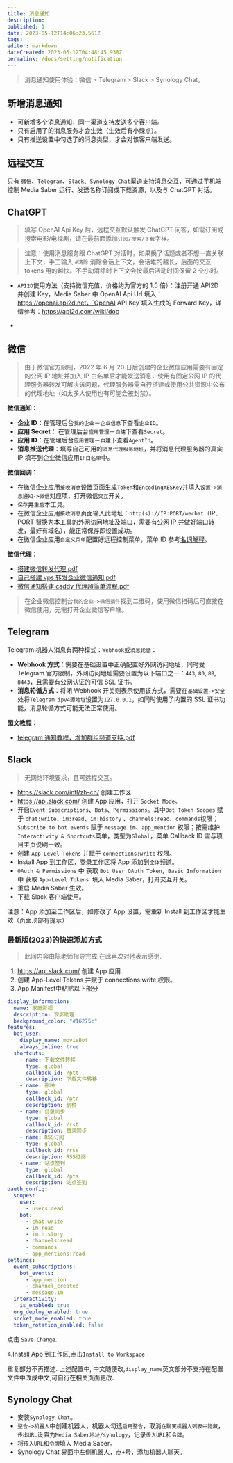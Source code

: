 ```yaml
---
title: 消息通知
description:
published: 1
date: 2023-05-12T14:06:23.561Z
tags:
editor: markdown
dateCreated: 2023-05-12T04:48:45.938Z
permalink: /docs/setting/notification
---
```


> 消息通知使用体验：微信 > Telegram > Slack > Synology Chat。

## 新增消息通知

- 可新增多个消息通知，同一渠道支持发送多个客户端。
- 只有启用了的消息服务才会生效（生效后有小绿点）。
- 只有推送设置中勾选了的消息类型，才会对该客户端发送。

## 远程交互

只有 `微信`、`Telegram`、`Slack`、`Synology Chat`渠道支持消息交互，可通过手机端控制 Media Saber 运行、发送名称订阅或下载资源，以及与 ChatGPT 对话。

## ChatGPT

> 填写 OpenAI Api Key 后，远程交互默认触发 ChatGPT 问答，如需订阅或搜索电影/电视剧，请在最前面添加`订阅/搜索/下载`字样。

> 注意：使用消息服务跟 ChatGPT 对话时，如果换了话题或者不想一直关联上下文，手工输入 `#清除` 消除会话上下文，会话堆的越长，后面的交互 tokens 用的越快。不手动清除时上下文会按最后活动时间保留 2 个小时。

- `API2D`使用方法（支持微信充值，价格约为官方的 1.5 倍）：注册开通 API2D 并创建 Key，Media Saber 中 OpenAI Api Url 填入：https://openai.api2d.net，`OpenAI API Key`填入生成的 Forward Key，详情参考：https://api2d.com/wiki/doc

-

## 微信

> 由于微信官方限制，2022 年 6 月 20 日后创建的企业微信应用需要有固定的公网 IP 地址并加入 IP 白名单后才能发送消息，使用有固定公网 IP 的代理服务器转发可解决该问题，代理服务器需自行搭建或使用公共资源中公布的代理地址（如太多人使用也有可能会被封禁）。

**微信通知：**

- **企业 ID**：在管理后台`我的企业`－`企业信息`下查看`企业ID`。
- **应用 Secret**： 在管理后台`应用管理`－`自建`下查看`Secret`。
- **应用 ID**：在管理后台`应用管理`－`自建`下查看`AgentId`。
- **消息推送代理**：填写自己可用的`消息代理服务地址`，并将消息代理服务器的真实 IP 填写到企业微信应用`IP白名单`中。

**微信回调：**

- 在微信企业应用`接收消息`设置页面生成`Token`和`EncodingAESKey`并填入`设置->消息通知->微信`对应项，打开微信`交互`开关。
- `保存`并`重启`本工具。
- 在微信企业应用`接收消息`页面输入此地址：`http(s)://IP:PORT/wechat`（IP、PORT 替换为本工具的外网访问地址及端口，需要有公网 IP 并做好端口转发，最好有域名），能正常保存即设置成功。
- 在微信企业应用`自定义菜单`配置好远程控制菜单，菜单 ID 参考[名词解释](/docs/other/glossary/#远程交互命令)。

**微信代理：**

- [搭建微信转发代理.pdf](/files/搭建微信转发代理_.pdf)
- [自己搭建 vps 转发企业微信通知.pdf](/files/自己搭建vps转发企业微信通知.pdf)
- [微信通知搭建 caddy 代理超简单流程.pdf](/files/微信通知搭建caddy代理超简单流程.pdf)

> 在企业微信控制台`我的企业->微信插件`找到二维码，使用微信扫码后可直接在微信使用，无需打开企业微信客户端。

## Telegram

Telegram 机器人消息有两种模式：`Webhook`或`消息轮循`：

- **Webhook 方式**：需要在基础设置中正确配置好外网访问地址，同时受 Telegram 官方限制，外网访问地址需要设置为以下端口之一：`443`, `80`, `88`, `8443`，且需要有公网认证的可信 SSL 证书。
- **消息轮循方式**：将闭 Webhook 开关则表示使用该方式，需要在`基础设置->安全`处将`Telegram ipv4源地址`设置为`127.0.0.1`，如同时使用了内置的 SSL 证书功能，消息轮循方式可能无法正常使用。

**图文教程：**

- [telegram 通知教程，增加群组频道支持.pdf](/files/telegram通知教程，增加群组频道支持.pdf)

## Slack

> 无网络环境要求，且可远程交互。

- https://slack.com/intl/zh-cn/ 创建工作区
- https://api.slack.com/ 创建 App 应用，打开 `Socket Mode`。
- 开启`Event Subscriptions`、`Bots`、`Permissions`。其中`Bot Token Scopes` 赋于 `chat:write`、`im:read`、`im:history` 、`channels:read`、`commands`权限；`Subscribe to bot events` 赋于 `message.im`、`app_mention` 权限；按需维护`Interactivity & Shortcuts`菜单，类型为`Global`，菜单 Callback ID 需与项目主页说明一致。
- 创建 `App-Level Tokens` 并赋于 `connections:write` 权限。
- Install App 到工作区，登录工作区将 App 添加到`全体`频道。
- `OAuth & Permissions` 中 获取 `Bot User OAuth Token`，`Basic Information` 中 获取 `App-Level Tokens `填入 Media Saber，打开交互开关。
- 重启 Media Saber 生效。
- 下载 Slack 客户端使用。

注意：App 添加至工作区后，如修改了 App 设置，需重新 Install 到工作区才能生效（页面顶部有提示）

### 最新版(2023)的快速添加方式

> 此间内容由陈老师指导完成,在此再次对他表示感谢.

1. https://api.slack.com/ 创建 App 应用.
2. 创建 App-Level Tokens 并赋于 connections:write 权限。
3. App Manifest中粘贴以下部分
```yaml
display_information:
  name: 家庭影视
  description: 观影助理
  background_color: "#16275c"
features:
  bot_user:
    display_name: movieBot
    always_online: true
  shortcuts:
    - name: 下载文件转移
      type: global
      callback_id: /ptt
      description: 下载文件转移
    - name: 删种
      type: global
      callback_id: /ptr
      description: 删种
    - name: 目录同步
      type: global
      callback_id: /rst
      description: 目录同步
    - name: RSS订阅
      type: global
      callback_id: /rss
      description: RSS订阅
    - name: 站点签到
      type: global
      callback_id: /pts
      description: 站点签到
oauth_config:
  scopes:
    user:
      - users:read
    bot:
      - chat:write
      - im:read
      - im:history
      - channels:read
      - commands
      - app_mentions:read
settings:
  event_subscriptions:
    bot_events:
      - app_mention
      - channel_created
      - message.im
  interactivity:
    is_enabled: true
  org_deploy_enabled: true
  socket_mode_enabled: true
  token_rotation_enabled: false
```
点击 `Save Change`.

4.Install App 到工作区,点击`Install to Workspace`

重复部分不再描述. 上述配置中, 中文随便改,`display_name`英文部分不支持在配置文件中改成中文,可自行在相关页面更改.


## Synology Chat

- 安装`Synology Chat`。
- `整合->机器人`中创建机器人，机器人勾选`启用整合`，取消`在聊天机器人列表中隐藏`，`传出URL`设置为`Media Saber地址/synology`，记录`传入URL`和`令牌`。
- 将`传入URL`和`令牌`填入 Media Saber。
- Synology Chat 界面中左侧机器人，点`+`号，添加机器人聊天。
